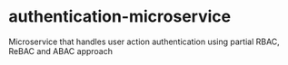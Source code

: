 # authentication-microservice
Microservice that handles user action authentication using partial RBAC, ReBAC and ABAC approach
